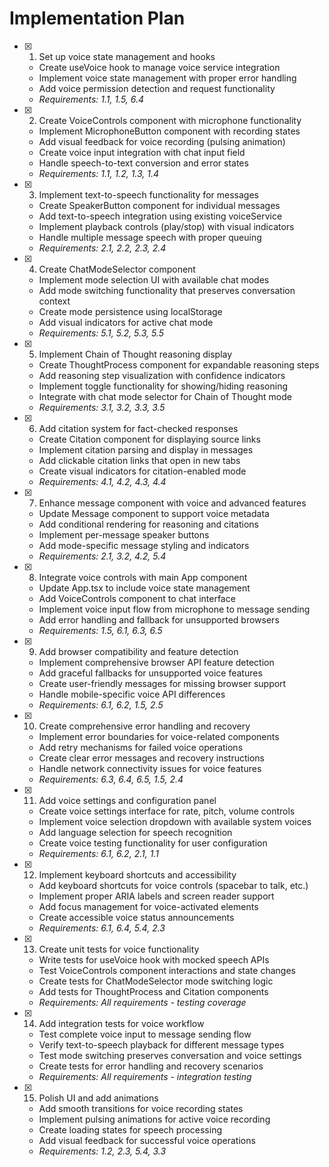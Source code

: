 # Implementation Plan

- [x] 1. Set up voice state management and hooks
  - Create useVoice hook to manage voice service integration
  - Implement voice state management with proper error handling
  - Add voice permission detection and request functionality
  - _Requirements: 1.1, 1.5, 6.4_

- [x] 2. Create VoiceControls component with microphone functionality
  - Implement MicrophoneButton component with recording states
  - Add visual feedback for voice recording (pulsing animation)
  - Create voice input integration with chat input field
  - Handle speech-to-text conversion and error states
  - _Requirements: 1.1, 1.2, 1.3, 1.4_

- [x] 3. Implement text-to-speech functionality for messages
  - Create SpeakerButton component for individual messages
  - Add text-to-speech integration using existing voiceService
  - Implement playback controls (play/stop) with visual indicators
  - Handle multiple message speech with proper queuing
  - _Requirements: 2.1, 2.2, 2.3, 2.4_

- [x] 4. Create ChatModeSelector component
  - Implement mode selection UI with available chat modes
  - Add mode switching functionality that preserves conversation context
  - Create mode persistence using localStorage
  - Add visual indicators for active chat mode
  - _Requirements: 5.1, 5.2, 5.3, 5.5_

- [x] 5. Implement Chain of Thought reasoning display
  - Create ThoughtProcess component for expandable reasoning steps
  - Add reasoning step visualization with confidence indicators
  - Implement toggle functionality for showing/hiding reasoning
  - Integrate with chat mode selector for Chain of Thought mode
  - _Requirements: 3.1, 3.2, 3.3, 3.5_

- [x] 6. Add citation system for fact-checked responses
  - Create Citation component for displaying source links
  - Implement citation parsing and display in messages
  - Add clickable citation links that open in new tabs
  - Create visual indicators for citation-enabled mode
  - _Requirements: 4.1, 4.2, 4.3, 4.4_

- [x] 7. Enhance message component with voice and advanced features
  - Update Message component to support voice metadata
  - Add conditional rendering for reasoning and citations
  - Implement per-message speaker buttons
  - Add mode-specific message styling and indicators
  - _Requirements: 2.1, 3.2, 4.2, 5.4_

- [x] 8. Integrate voice controls with main App component
  - Update App.tsx to include voice state management
  - Add VoiceControls component to chat interface
  - Implement voice input flow from microphone to message sending
  - Add error handling and fallback for unsupported browsers
  - _Requirements: 1.5, 6.1, 6.3, 6.5_

- [x] 9. Add browser compatibility and feature detection
  - Implement comprehensive browser API feature detection
  - Add graceful fallbacks for unsupported voice features
  - Create user-friendly messages for missing browser support
  - Handle mobile-specific voice API differences
  - _Requirements: 6.1, 6.2, 1.5, 2.5_

- [x] 10. Create comprehensive error handling and recovery
  - Implement error boundaries for voice-related components
  - Add retry mechanisms for failed voice operations
  - Create clear error messages and recovery instructions
  - Handle network connectivity issues for voice features
  - _Requirements: 6.3, 6.4, 6.5, 1.5, 2.4_

- [x] 11. Add voice settings and configuration panel
  - Create voice settings interface for rate, pitch, volume controls
  - Implement voice selection dropdown with available system voices
  - Add language selection for speech recognition
  - Create voice testing functionality for user configuration
  - _Requirements: 6.1, 6.2, 2.1, 1.1_

- [x] 12. Implement keyboard shortcuts and accessibility
  - Add keyboard shortcuts for voice controls (spacebar to talk, etc.)
  - Implement proper ARIA labels and screen reader support
  - Add focus management for voice-activated elements
  - Create accessible voice status announcements
  - _Requirements: 6.1, 6.4, 5.4, 2.3_

- [x] 13. Create unit tests for voice functionality
  - Write tests for useVoice hook with mocked speech APIs
  - Test VoiceControls component interactions and state changes
  - Create tests for ChatModeSelector mode switching logic
  - Add tests for ThoughtProcess and Citation components
  - _Requirements: All requirements - testing coverage_

- [x] 14. Add integration tests for voice workflow
  - Test complete voice input to message sending flow
  - Verify text-to-speech playback for different message types
  - Test mode switching preserves conversation and voice settings
  - Create tests for error handling and recovery scenarios
  - _Requirements: All requirements - integration testing_

- [x] 15. Polish UI and add animations
  - Add smooth transitions for voice recording states
  - Implement pulsing animations for active voice recording
  - Create loading states for speech processing
  - Add visual feedback for successful voice operations
  - _Requirements: 1.2, 2.3, 5.4, 3.3_
